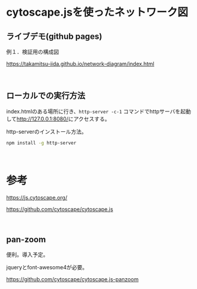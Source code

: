 # cytoscape.jsを使ったネットワーク図

## ライブデモ(github pages)

例１．検証用の構成図

<https://takamitsu-iida.github.io/network-diagram/index.html>

<br>

## ローカルでの実行方法

index.htmlのある場所に行き、`http-server -c-1` コマンドでhttpサーバを起動して<http://127.0.0.1:8080/>にアクセスする。

http-serverのインストール方法。

```bash
npm install -g http-server
```

<br>

# 参考

<https://js.cytoscape.org/>

<https://github.com/cytoscape/cytoscape.js>

<br>

## pan-zoom

便利。導入予定。

jqueryとfont-awesome4が必要。

<https://github.com/cytoscape/cytoscape.js-panzoom>
